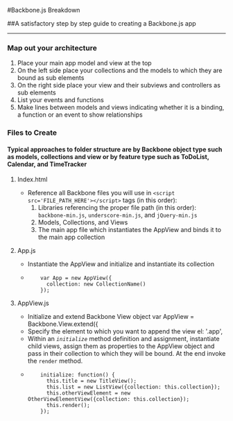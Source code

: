 #Backbone.js Breakdown

##A satisfactory step by step guide to creating a Backbone.js app
* * *

### Map out your architecture

1. Place your main app model and view at the top
2. On the left side place your collections and the models to which they are bound as sub elements
3. On the right side place your view and their subviews and controllers as sub elements
4. List your events and functions
5. Make lines between models and views indicating whether it is a binding, a function or an event to show relationships

### Files to Create 

#### Typical approaches to folder structure are by Backbone object type such as models, collections and view or by feature type such as ToDoList, Calendar, and TimeTracker

1. Index.html 

   - Reference all Backbone files you will use in `<script src='FILE_PATH_HERE'></script>` tags (in this order):
      1. Libraries referencing the proper file path (in this order): `backbone-min.js`, `underscore-min.js`, and `jQuery-min.js`
      2. Models, Collections, and Views
      3. The main app file which instantiates the AppView and binds it to the main app collection

2. App.js 
  
   - Instantiate the AppView and initialize and instantiate its collection 
   - ```
         var App = new AppView({ 
           collection: new CollectionName() 
         }); 
     ```

3. AppView.js
   - Initialize and extend Backbone View object
         var AppView = Backbone.View.extend({  
   - Specify the element to which you want to append the view
         el: '.app',
   - Within an *`initialize`* method definition and assignment, instantiate child views, assign them as properties to the AppView object and pass in their collection to which they will be bound. At the end invoke the `render` method.
   - ```
         initialize: function() {
           this.title = new TitleView();
           this.list = new ListView({collection: this.collection});
           this.otherViewElement = new OtherViewElementView({collection: this.collection});
           this.render();
         });
     ```




